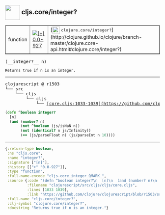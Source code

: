 ## <img width="48px" valign="middle" src="http://i.imgur.com/Hi20huC.png"> cljs.core/integer?

 <table border="1">
<tr>
<td>function</td>
<td><a href="https://github.com/cljsinfo/api-refs/tree/0.0-927"><img valign="middle" alt="[+] 0.0-927" src="https://img.shields.io/badge/+-0.0--927-lightgrey.svg"></a> </td>
<td>
[<img height="24px" valign="middle" src="http://i.imgur.com/1GjPKvB.png"> <samp>clojure.core/integer?</samp>](http://clojure.github.io/clojure/branch-master/clojure.core-api.html#clojure.core/integer?)
</td>
</tr>
</table>

 <samp>
(__integer?__ n)<br>
</samp>

```
Returns true if n is an integer.
```

---

 <pre>
clojurescript @ r1503
└── src
    └── cljs
        └── cljs
            └── <ins>[core.cljs:1033-1039](https://github.com/clojure/clojurescript/blob/r1503/src/cljs/cljs/core.cljs#L1033-L1039)</ins>
</pre>

```clj
(defn ^boolean integer?
  [n]
  (and (number? n)
       (not ^boolean (js/isNaN n))
       (not (identical? n js/Infinity))
       (== (js/parseFloat n) (js/parseInt n 10))))
```


---

```clj
{:return-type boolean,
 :ns "cljs.core",
 :name "integer?",
 :signature ["[n]"],
 :history [["+" "0.0-927"]],
 :type "function",
 :full-name-encode "cljs.core_integer_QMARK_",
 :source {:code "(defn ^boolean integer?\n  [n]\n  (and (number? n)\n       (not ^boolean (js/isNaN n))\n       (not (identical? n js/Infinity))\n       (== (js/parseFloat n) (js/parseInt n 10))))",
          :filename "clojurescript/src/cljs/cljs/core.cljs",
          :lines [1033 1039],
          :link "https://github.com/clojure/clojurescript/blob/r1503/src/cljs/cljs/core.cljs#L1033-L1039"},
 :full-name "cljs.core/integer?",
 :clj-symbol "clojure.core/integer?",
 :docstring "Returns true if n is an integer."}

```
